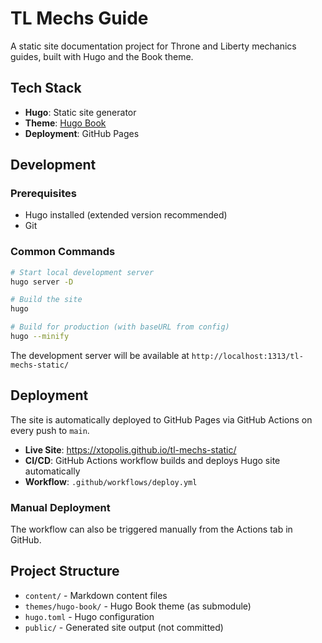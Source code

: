 # TL Mechs Guide

A static site documentation project for Throne and Liberty mechanics guides, built with Hugo and the Book theme.

## Tech Stack

- **Hugo**: Static site generator
- **Theme**: [Hugo Book](https://github.com/alex-shpak/hugo-book)
- **Deployment**: GitHub Pages

## Development

### Prerequisites

- Hugo installed (extended version recommended)
- Git

### Common Commands

```bash
# Start local development server
hugo server -D

# Build the site
hugo

# Build for production (with baseURL from config)
hugo --minify
```

The development server will be available at `http://localhost:1313/tl-mechs-static/`

## Deployment

The site is automatically deployed to GitHub Pages via GitHub Actions on every push to `main`.

- **Live Site**: https://xtopolis.github.io/tl-mechs-static/
- **CI/CD**: GitHub Actions workflow builds and deploys Hugo site automatically
- **Workflow**: `.github/workflows/deploy.yml`

### Manual Deployment

The workflow can also be triggered manually from the Actions tab in GitHub.

## Project Structure

- `content/` - Markdown content files
- `themes/hugo-book/` - Hugo Book theme (as submodule)
- `hugo.toml` - Hugo configuration
- `public/` - Generated site output (not committed)